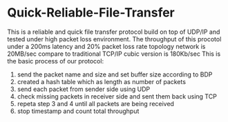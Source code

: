 # Quick-Reliable-File-Transfer
This is a reliable and quick file transfer protocol build on top of UDP/IP and tested under high packet loss environment.
The throughput of this procotol under a 200ms latency and 20% packet loss rate topology network is 20MB/sec compare to traditional TCP/IP cubic version is 180Kb/sec
This is the basic process of our protocol:
1. send the packet name and size and set buffer size according to BDP
2. created a hash table which as length as number of packets 
3. send each packet from sender side using UDP
4. check missing packets in receiver side and sent them back using TCP
5. repeta step 3 and 4 until all packets are being received
6. stop timestamp and count total throughput